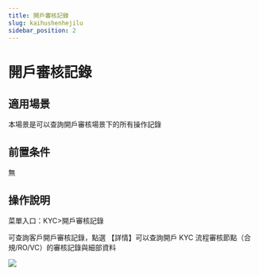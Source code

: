 ```yaml
---
title: 開戶審核記錄
slug: kaihushenhejilu
sidebar_position: 2
---
```



# 開戶審核記錄

## 適用場景

本場景是可以查詢開戶審核場景下的所有操作記錄

## 前置条件

無

## 操作說明

菜單入口：KYC&gt;開戶審核記錄

可查詢客戶開戶審核記錄，點選 【詳情】可以查詢開戶 KYC 流程審核節點（合規/RO/VC）的審核記錄與細部資料

<img src="/assets/WqUOblxImoVkKqx9ChzcNuMlnLd.png" src-width="3230" src-height="1494" align="center"/>

